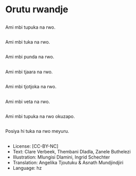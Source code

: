 # Orutu rwandje

##
Ami mbi tupuka na rwo.

##
Ami mbi tuka na rwo.

##
Ami mbi punda na rwo.

##
Ami mbi tjaara na rwo.

##
Ami mbi tjotjoka na rwo.

##
Ami mbi veta na rwo.

##
Ami mbi tupuka na rwo okuzapo.

##
Posiya hi tuka na rwo meyuru.

##
* License: [CC-BY-NC]
* Text: Clare Verbeek, Thembani Dladla, Zanele Buthelezi
* Illustration: Mlungisi Dlamini, Ingrid Schechter
* Translation: Angelika Tjoutuku & Asnath Mundjindjiri
* Language: hz
